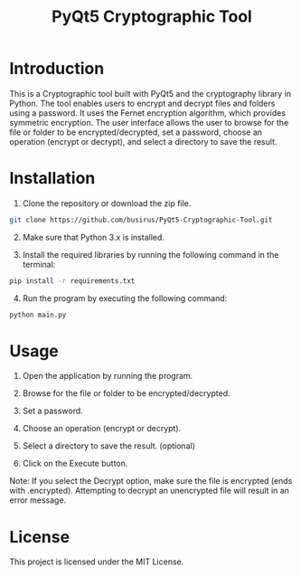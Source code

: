 <div id="header" align="center">
<h1> PyQt5 Cryptographic Tool </h1>
</div>



<div id="header" align="center">
  <img>
</div>

# Introduction
  
This is a Cryptographic tool built with PyQt5 and the cryptography library in Python. The tool enables users to encrypt and decrypt files and folders using a password. It uses the Fernet encryption algorithm, which provides symmetric encryption. The user interface allows the user to browse for the file or folder to be encrypted/decrypted, set a password, choose an operation (encrypt or decrypt), and select a directory to save the result.

# Installation
 
1. Clone the repository or download the zip file.
```bash
git clone https://github.com/busirus/PyQt5-Cryptographic-Tool.git
```
2. Make sure that Python 3.x is installed.

3. Install the required libraries by running the following command in the terminal:
```bash
pip install -r requirements.txt
```
4. Run the program by executing the following command:
```bash
python main.py
```

# Usage
1. Open the application by running the program.

2. Browse for the file or folder to be encrypted/decrypted.

3. Set a password.

4. Choose an operation (encrypt or decrypt).

5. Select a directory to save the result. (optional)

6. Click on the Execute button.

Note: If you select the Decrypt option, make sure the file is encrypted (ends with .encrypted). Attempting to decrypt an unencrypted file will result in an error message.

# License 
This project is licensed under the MIT License. 
